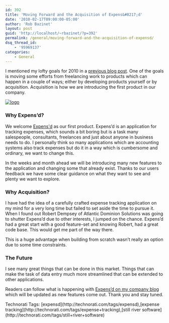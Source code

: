 ```yaml
---
id: 392
title: 'Moving Forward and the Acquisition of Expens&#8217;d'
date: '2010-02-17T09:00:00-05:00'
author: 'Rob Bazinet'
layout: post
guid: 'http://localhost/~rbazinet/?p=392'
permalink: /general/moving-forward-and-the-acquisition-of-expensd/
dsq_thread_id:
    - '95969137'
categories:
    - General
---
```


I mentioned my lofty goals for 2010 in a [previous blog post](http://accidentaltechnologist.com/general/2010-the-year-ahead/). One of the goals is moving some efforts from freelancing work to products which can happen in a couple of ways; either by developing products yourself or by acquisition. Acquisition is how we are introducing the first product in our company.

[![logo](http://accidentaltechnologist.com/files/media/image/WindowsLiveWriter/MovingForwardandtheAcquisitionofExpensd_E31E/logo_5.png "logo")](http://expensd.com/)

### Why Expens’d?

We welcome [Expens'd](http://expensd.com/) as our first product. Expens’d is an application for tracking expenses, which sounds a bit boring but is a task many salespeople, consultants, freelances and just about anyone in business needs to do. I personally think so many applications which are accounting systems also track expenses but do it in a way which is cumbersome and ordinary, we want to change this.

In the weeks and month ahead we will be introducing many new features to the application and changing some that already exist. Thanks to our users feedback we have some clear guidance on what they want to see and plenty we want to explore.

### Why Acquisition?

I have had the idea of a carefully crafted expense tracking application on my mind for a very long time but failed to set aside the time to pursue it. When I found out Robert Dempsey of Atlantic Dominion Solutions was going to shutter Expens’d due to other interests, I jumped on the chance. Expens’d had a great start with a good feature-set and knowing Robert, had a great code base. This would get me part of the way there.

This is a huge advantage when building from scratch wasn’t really an option due to some time constraints.

### The Future

I see many great things that can be done in this market. Things that can make the task of data entry much more streamlined that can be extended to other applications.

Readers can follow what is happening with [Expens’d on my company blog](http://blog.stillriversoftware.com/) which will be updated as new features come out. Thank you and stay tuned.

<div class="wlWriterEditableSmartContent" id="scid:0767317B-992E-4b12-91E0-4F059A8CECA8:ff7a9369-8b75-42de-8c5b-c8009dbe57ef" style="margin: 0px; padding: 0px; display: inline; float: none;">Technorati Tags: [expensd](http://technorati.com/tags/expensd),[expense tracking](http://technorati.com/tags/expense+tracking),[still river software](http://technorati.com/tags/still+river+software)</div>